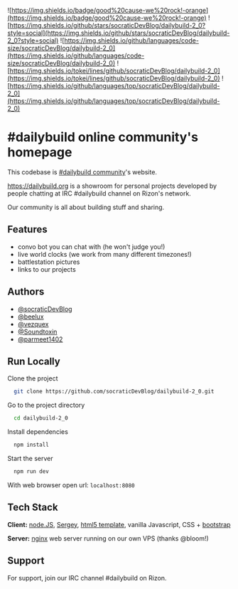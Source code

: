 
![https://img.shields.io/badge/good%20cause-we%20rock!-orange](https://img.shields.io/badge/good%20cause-we%20rock!-orange) ![https://img.shields.io/github/stars/socraticDevBlog/dailybuild-2_0?style=social](https://img.shields.io/github/stars/socraticDevBlog/dailybuild-2_0?style=social)
![https://img.shields.io/github/languages/code-size/socraticDevBlog/dailybuild-2_0](https://img.shields.io/github/languages/code-size/socraticDevBlog/dailybuild-2_0)
![https://img.shields.io/tokei/lines/github/socraticDevBlog/dailybuild-2_0](https://img.shields.io/tokei/lines/github/socraticDevBlog/dailybuild-2_0)
![https://img.shields.io/github/languages/top/socraticDevBlog/dailybuild-2_0](https://img.shields.io/github/languages/top/socraticDevBlog/dailybuild-2_0)
# #dailybuild online community's homepage

This codebase is [#dailybuild community](https://dailybuild.org)'s website.

https://dailybuild.org is a showroom for personal projects developed by people chatting at IRC #dailybuild channel on Rizon's network.

Our community is all about building stuff and sharing.

## Features

- convo bot you can chat with (he won't judge you!)
- live world clocks (we work from many different timezones!)
- battlestation pictures
- links to our projects

## Authors

- [@socraticDevBlog](https://www.github.com/socraticDevBlog)
- [@beelux](https://github.com/beelux)
- [@vezquex](https://github.com/vezquex)
- [@Soundtoxin](https://github.com/Soundtoxin)
- [@parmeet1402](https://github.com/parmeet1402)


## Run Locally

Clone the project

```bash
  git clone https://github.com/socraticDevBlog/dailybuild-2_0.git
```

Go to the project directory

```bash
  cd dailybuild-2_0
```

Install dependencies

```bash
  npm install
```

Start the server

```bash
  npm run dev
```

With web browser open url: `localhost:8080`


## Tech Stack

**Client:** [node.JS](https://nodejs.org/en/), [Sergey](https://sergey.cool/), [html5 template](https://html5up.net/), vanilla Javascript, CSS + [bootstrap](https://getbootstrap.com)

**Server:** [nginx](https://www.nginx.com/) web server running on our own VPS (thanks @bloom!)


## Support

For support, join our IRC channel #dailybuild on Rizon.
